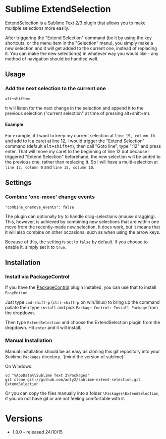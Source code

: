 # Sublime ExtendSelection

ExtendSelection is a [Sublime Text 2](http://www.sublimetext.com/2)[/3](http://www.sublimetext.com/3) plugin that allows you to make multiple selections more easily.

After triggering the "Extend Selection" command  (be it by using the key shortcuts, or the menu item in the "Selection" menu), you simply make a new selection and it will get added to the current one, instead of replacing it. You can make the new selection(s) in whatever way you would like - any method of navigation should be handled well.

## Usage

### Add the next selection to the current one

	alt+shift+m
    
It will listen for the next change in the selection and append it to the previous selection ("current selection" at time of pressing alt+shift+m).

#### Example

For example, if I want to keep my current selection at `line 15, column 10` and add to it a caret at line 12, I would trigger the "Extend Selection" command (default <kbd>alt+shift+m</kbd>), then call "Goto line", type ":12" and press enter. That will move my caret to the beginning of line 12 but because I triggered "Extend Selection" beforehand, the new selection will be added to the previous one, rather than replacing it. So I will have a multi-selection at `line 12, column 0` and `line 15, column 10`.


## Settings

### Combine 'one-move' change events

	"combine_onemove_events": false

The plugin can optionally try to handle drag-selections (mouse dragging). This, however, is achieved by combining new selections that are within one move from the recently-made new selection. It does work, but it means that it will also combine on other occasions, such as when using the arrow keys.  

Because of this, the setting is set to `false` by default. If you choose to enable it, simply set it to `true`.


## Installation

### Install via PackageControl

If you have the [PackageControl](http://wbond.net/sublime_packages/package_control) plugin installed, you can use that to install `EasyMotion`.

Just type `cmd-shift-p` (`ctrl-shift-p` on win/linux) to bring up the command pallate then type `install` and pick `Package Control: Install Package` from the dropdown.

Then type `ExtendSelection` and choose the ExtendSelection plugin from the dropdown.  Hit `enter` and it will install.

### Manual Installation

Manual installation should be as easy as cloning this git repository into your Sublime `Packages` directory. '(mind the version of sublime)'

On Windows:

	cd "%AppData%\Sublime Text 2\Packages"
	git clone git://github.com/anly2/sublime-extend-selection.git ExtendSelection

Or you can copy the files manually into a folder `\Packages\ExtendSelection`, if you do not have git or are not feeling comfortable with it.


# Versions

- 1.0.0 - released 24/10/15
